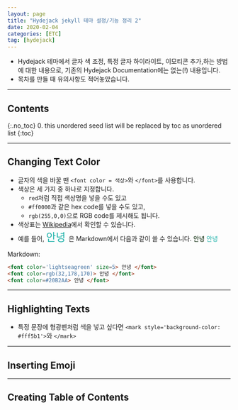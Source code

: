 ```yaml
---
layout: page
title: "Hydejack jekyll 테마 설정/기능 정리 2"
date: 2020-02-04 
categories: [ETC]
tag: [hydejack]
---
```


* Hydejack 테마에서 글자 색 조정, 특정 글자 하이라이트, 이모티콘 추가,하는 방법에 대한 내용으로, 기존의 Hydejack Documentation에는 없는(!) 내용입니다. 
* 목차를 만들 때 유의사항도 적어놓았습니다.
  
---

## **Contents**
{:.no_toc}
0. this unordered seed list will be replaced by toc as unordered list
{:toc}

---

## **Changing Text Color**
* 글자의 색을 바꿀 땐 `<font color = 색상>`와 `</font>`를 사용합니다.
* 색상은 세 가지 중 하나로 지정합니다.
  * `red`처럼 직접 색상명을 넣을 수도 있고
  * `#ff0000`과 같은 hex code를 넣을 수도 있고,
  * `rgb(255,0,0)`으로 RGB code를 제시해도 됩니다.
* 색상표는 [Wikipedia](https://en.wikipedia.org/wiki/Web_colors)에서 확인할 수 있습니다.
* 예를 들어, <font color='lightseagreen' size=5> 안녕 </font>은 Markdown에서 다음과 같이 쓸 수 있습니다.
<font color=rgb(32,178,170)> 안녕 </font>
<font color=#20B2AA> 안녕 </font>

Markdown:
~~~md
<font color='lightseagreen' size=5> 안녕 </font>
<font color=rgb(32,178,170)> 안녕 </font>
<font color=#20B2AA> 안녕 </font>
~~~

---
## **Highlighting Texts**
* 특정 문장에 형광펜처럼 색을 넣고 싶다면 
`<mark style='background-color: #fff5b1'>`와  `</mark>`

---
## **Inserting Emoji**

---
## **Creating Table of Contents**